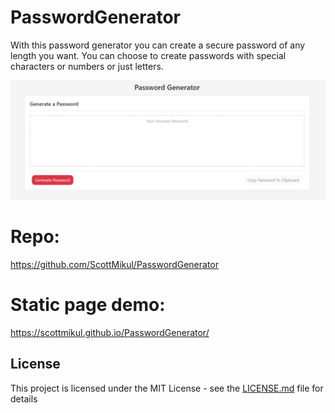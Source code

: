 # PasswordGenerator
With this password generator you can create a secure password of any length you want. You can choose to create passwords with special characters or numbers or just letters.


![Password Generator](./passwordgenerator.PNG)

# Repo:
https://github.com/ScottMikul/PasswordGenerator

# Static page demo: 
https://scottmikul.github.io/PasswordGenerator/

## License
This project is licensed under the MIT License - see the [LICENSE.md](LICENSE.md) file for details

